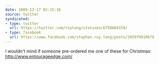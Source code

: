```yaml
---
date: 2009-12-17 02:15:16
source: twitter
syndicated:
- type: twitter
  url: https://twitter.com/roytang/statuses/6750684159/
- type: facebook
  url: https://www.facebook.com/stephen.roy.tang/posts/205979910679
---
```


I wouldn't mind if someone pre-ordered me one of these for Christmas: http://www.entourageedge.com/